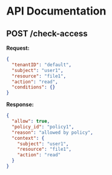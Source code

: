 # API Documentation

## POST /check-access

**Request:**

```json
{
  "tenantID": "default",
  "subject": "user1",
  "resource": "file1",
  "action": "read",
  "conditions": {}
}
```

**Response:**

```json
{
  "allow": true,
  "policy_id": "policy1",
  "reason": "allowed by policy",
  "context": {
    "subject": "user1",
    "resource": "file1",
    "action": "read"
  }
}
```
